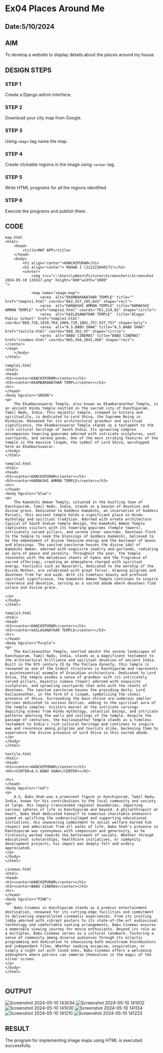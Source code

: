 # Ex04 Places Around Me
## Date:5/10/2024

## AIM
To develop a website to display details about the places around my house.

## DESIGN STEPS

### STEP 1
Create a Django admin interface.

### STEP 2
Download your city map from Google.

### STEP 3
Using ```<map>``` tag name the map.

### STEP 4
Create clickable regions in the image using ```<area>``` tag.

### STEP 5
Write HTML programs for all the regions identified.

### STEP 6
Execute the programs and publish them.

## CODE
```
map.html
<html>
    <head>
        <title>MAP APP</title>
    </head>
    <body>
        <h1 align="center">KANCHIPURAM</h1>
        <h2 align="center"> ROHAN J (212223040171)</h2>
        <center>
            <img src="c:\Users\admin\Pictures\Screenshots\Screenshot 2024-05-10 133417.png" height="600"width="1000"
">

            <map name="image-map">
                <area  alt="EKAMBARANATHAR TEMPLE" title="" href="temple1.html" coords="662,557,295,643" shape="rect">
                <area  alt="KAMAKSHI AMMAN TEMPLE" title="KAMAKSHI AMMAN TEMPLE" href="temple2.html" coords="761,224,82" shape="circle">
                <area  alt="kAILASANATHAR TEMPLE"  title="Alagar Public School" href="temple3.html" coords="869,726,1010,704,1069,729,1001,757,937,757" shape="poly">
                <area  alt="A.S.BABU SHAH" title="A.S.BABU SHAH" href="textile.html" coords="600,362,97" shape="circle">
                <area  alt="BABU CINEMAS" title="BABU CINEMAS" href="cinemas.html" coords="865,394,1042,468" shape="rect">
</center>
</map>
    </body>
</html>

temple1.html
<html>
<head>
<h1><center>KANCHIPURAM</center></h1>
<h3><center>EKAMBARANATHAR TEMPL</center></h3>
<hr>
</head>
<body bgcolor="GREEN">
<p>
    The Ekambareswarar Temple, also known as Ekambaranathar Temple, is an ancient Hindu temple nestled in the sacred city of Kanchipuram, Tamil Nadu, India. This majestic temple, steeped in history and spirituality, is dedicated to Lord Shiva, the Supreme Being in Hinduism. Renowned for its architectural grandeur and spiritual significance, the Ekambareswarar Temple stands as a testament to the rich cultural heritage of South India. Its sprawling complex encompasses towering gopurams adorned with intricate sculptures, vast courtyards, and serene ponds. One of the most striking features of the temple is the massive lingam, the symbol of Lord Shiva, worshipped here as Ekambareswarar. 
</body>
</html>

temple2.html
<html>
<head>
<h1><center>KANCHIPURAM</center></h1>
<h3><center>KAMAKSHI AMMAN TEMPLE</center></h3>
<hr>
</head>
<body bgcolor="blue">
<p>
    The Kamakshi Amman Temple, situated in the bustling town of Kanchipuram, Tamil Nadu, India, stands as a beacon of devotion and divine grace. Dedicated to Goddess Kamakshi, an incarnation of Goddess Parvati, this ancient temple holds a significant place in Hindu mythology and spiritual tradition. Adorned with ornate architecture typical of South Indian temple design, the Kamakshi Amman Temple captivates visitors with its towering gopurams (temple towers), intricately carved pillars, and serene inner sanctums. Devotees flock to the temple to seek the blessings of Goddess Kamakshi, believed to be the embodiment of divine feminine energy and the bestower of boons and blessings. The sanctum sanctorum houses the divine idol of Kamakshi Amman, adorned with exquisite jewelry and garlands, radiating an aura of peace and serenity. Throughout the year, the temple resonates with the melodious chants of hymns and the fragrance of sacred offerings, creating an atmosphere charged with spiritual energy. Festivals such as Navaratri, dedicated to the worship of the Divine Mother, are celebrated with great fervor, drawing pilgrims and devotees from far and wide. With its timeless beauty and profound spiritual significance, the Kamakshi Amman Temple continues to inspire reverence and devotion, serving as a sacred abode where devotees find solace and divine grace.

</p>
</body>
</html>

temple3.html
<html>
<head>
<h1><center>KANCHIPURAM</center></h1>
<h3><center>kAILASANATHAR TEMPLE</center></h3>
<hr>
</head>
<body bgcolor="Purple">
<p>
    The Kailasanathar Temple, nestled amidst the serene landscapes of Kanchipuram, Tamil Nadu, India, stands as a magnificent testament to the architectural brilliance and spiritual devotion of ancient India. Built in the 8th century CE by the Pallava dynasty, this temple is renowned as one of the oldest structures in Kanchipuram and represents a quintessential example of Dravidian architecture. Dedicated to Lord Shiva, the temple exudes a sense of grandeur with its intricately carved pillars, majestic vimana (tower) adorned with exquisite sculptures, and sprawling courtyards that echo with the chants of devotees. The sanctum sanctorum houses the presiding deity, Lord Kailasanathar, in the form of a lingam, symbolizing the cosmic presence of Shiva. Surrounding the main shrine are numerous smaller shrines dedicated to various deities, adding to the spiritual aura of the temple complex. Visitors marvel at the intricate carvings depicting scenes from Hindu mythology, celestial beings, and intricate patterns adorning the walls and ceilings of the temple. Despite the passage of centuries, the Kailasanathar Temple stands as a timeless testament to India's rich cultural heritage and continues to inspire awe and reverence among pilgrims and tourists alike, beckoning them to experience the divine presence of Lord Shiva in this sacred abode.
</p>
</body>
</html>

textile.html
<html>
<head>
<h1><center>KANCHIPURAM</center></h1>
<H1><CENTER>A.S.BABU SHAH</CENTER></H1>

<hr>
</head>
<body bgcolor="red">
<p>
    A.S. Babu Shah was a prominent figure in Kanchipuram, Tamil Nadu, India, known for his contributions to the local community and society at large. His legacy transcended regional boundaries, impacting various spheres of life in Kanchipuram and beyond. A philanthropist at heart, Babu Shah dedicated himself to numerous charitable endeavors aimed at uplifting the underprivileged and supporting educational initiatives. His unwavering commitment to social welfare earned him respect and admiration from all walks of life. Babu Shah's presence in Kanchipuram was synonymous with compassion and generosity, as he tirelessly worked towards the betterment of society. Whether through educational scholarships, healthcare initiatives, or community development projects, his impact was deeply felt and widely appreciated. 
</p>
</body>
</html>

cinemas.html
<html>
<head>
<h1><center>KANCHIPURAM</center></h1>
<h3><center>BABU CINEMAS</center></h3>
<hr>
</head>
<body bgcolor="PINK">
<p>
    Babu Cinemas in Kanchipuram stands as a premier entertainment destination, renowned for its cutting-edge facilities and commitment to delivering unparalleled cinematic experiences. From its inviting lobby adorned with vibrant posters to its state-of-the-art audiovisual technology and comfortable seating arrangements, Babu Cinemas ensures a memorable viewing journey for movie enthusiasts. Beyond its role as a multiplex, Babu Cinemas serves as a cultural landmark, fostering a sense of community among diverse audiences through its eclectic programming and dedication to showcasing both mainstream blockbusters and independent films. Whether seeking escapism, inspiration, or simply a night out with loved ones, Babu Cinemas offers a welcoming atmosphere where patrons can immerse themselves in the magic of the silver screen.
</p>
</body>
</html>


```

## OUTPUT
![Screenshot 2024-05-10 143034](https://github.com/Rohanjeyachandiran/NearMe/assets/161102491/29cbbcc4-6274-4feb-b031-23382e4ff63f)
![Screenshot 2024-05-10 141002](https://github.com/Rohanjeyachandiran/NearMe/assets/161102491/ee47f40d-5234-4a01-b46e-e90250ab3939)
![Screenshot 2024-05-10 141030](https://github.com/Rohanjeyachandiran/NearMe/assets/161102491/ca4a33f5-058d-4acf-b7f3-7333a371580b)
![Screenshot 2024-05-10 141134](https://github.com/Rohanjeyachandiran/NearMe/assets/161102491/5dc70d59-0711-4b62-b398-356d150743ab)
![Screenshot 2024-05-10 141210](https://github.com/Rohanjeyachandiran/NearMe/assets/161102491/bb03d449-db62-44ae-aa9e-df2779d50baa)
![Screenshot 2024-05-10 141233](https://github.com/Rohanjeyachandiran/NearMe/assets/161102491/4d0c209c-65a4-473c-a2a8-b546c320e251)









## RESULT
The program for implementing image maps using HTML is executed successfully.

